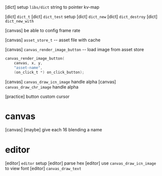 [dict] setup `libs/dict` string to pointer kv-map

[dict] `dict_t`
[dict] `dict_test` setup
[dict] `dict_new`
[dict] `dict_destroy`
[dict] `dict_new_with`

[canvas] be able to config frame rate

[canvas] `asset_store_t` -- asset file with cache

[canvas] `canvas_render_image_button` -- load image from asset store

```c
canvas_render_image_button(
    canvas, x, y,
    "asset-name",
    (on_click_t *) on_click_button);
```

[canvas] `canvas_draw_icn_image` handle alpha
[canvas] `canvas_draw_chr_image` handle alpha

[practice] button custom cursor

# canvas

[canvas] [maybe] give each 16 blending a name

# editor

[editor] `editor` setup
[editor] parse hex
[editor] use `canvas_draw_icn_image` to view font
[editor] `canvas_draw_text`
